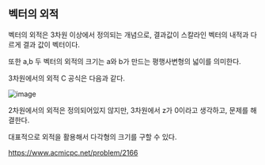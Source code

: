 ## 벡터의 외적


벡터의 외적은 3차원 이상에서 정의되는 개념으로, 결과값이 스칼라인 벡터의 내적과 다르게 결과 값이 벡터이다.

또한 a,b 두 벡터의 외적의 크기는 a와 b가 만드는 평행사변형의 넓이를 의미한다.

3차원에서의 외적 C 공식은 다음과 같다.

![image](https://github.com/user-attachments/assets/a84a9c11-9f00-4a38-bda4-033138e2b707)


2차원에서의 외적은 정의되어있지 않지만, 3차원에서 z가 0이라고 생각하고, 문제를 해결한다.

대표적으로 외적을 활용해서 다각형의 크기를 구할 수 있다.

https://www.acmicpc.net/problem/2166

